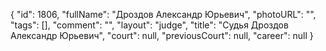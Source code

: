 {
    "id": 1806,
    "fullName": "Дроздов Александр Юрьевич",
    "photoURL": "",
    "tags": [],
    "comment": "",
    "layout": "judge",
    "title": "Судья Дроздов Александр Юрьевич",
    "court": null,
    "previousCourt": null,
    "career": null
}
